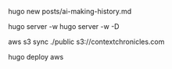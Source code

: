 hugo new posts/ai-making-history.md

hugo server -w
hugo server -w -D

aws s3 sync ./public s3://contextchronicles.com

hugo deploy aws
